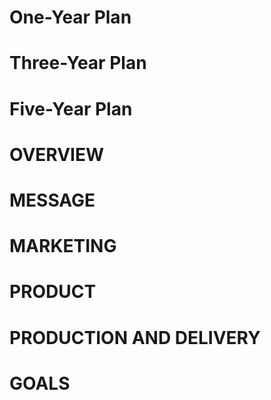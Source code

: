 One-Year Plan
===============

Three-Year Plan
===============


Five-Year Plan
===============

OVERVIEW
===============
MESSAGE
===============
MARKETING
===============
PRODUCT
===============
PRODUCTION AND DELIVERY
===============
GOALS
===============

